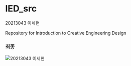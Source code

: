 # IED_src
20213043 이세현

Repository for Introduction to Creative Engineering Design

### 최종

![20213043 이세현](https://user-images.githubusercontent.com/84698896/207990524-7c520994-95a1-49ec-8174-561904fcf182.png)
